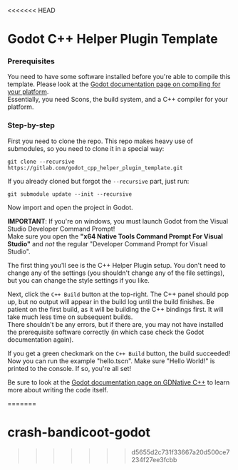 <<<<<<< HEAD
# Godot C++ Helper Plugin Template

### Prerequisites

You need to have some software installed before you're able to compile this template. Please look at the [Godot documentation page on compiling for your platform](https://docs.godotengine.org/en/stable/development/compiling/index.html#toc-devel-compiling).  
Essentially, you need Scons, the build system, and a C++ compiler for your platform.

### Step-by-step

First you need to clone the repo. This repo makes heavy use of submodules, so you need to clone it in a special way:
```
git clone --recursive https://gitlab.com/godot_cpp_helper_plugin_template.git
```

If you already cloned but forgot the `--recursive` part, just run:
```
git submodule update --init --recursive
```

Now import and open the project in Godot.

**IMPORTANT**: If you're on windows, you must launch Godot from the Visual Studio Developer Command Prompt!  
Make sure you open the **"x64 Native Tools Command Prompt For Visual Studio"** and *not* the regular "Developer Command Prompt for Visual Studio".

The first thing you'll see is the C++ Helper Plugin setup. You don't need to change any of the settings (you shouldn't change any of the file settings), but you can change the style settings if you like.

Next, click the `C++ Build` button at the top-right. The C++ panel should pop up, but no output will appear in the build log until the build finishes. Be patient on the first build, as it will be building the C++ bindings first. It will take much less time on subsequent builds.  
There shouldn't be any errors, but if there are, you may not have installed the prerequisite software correctly (in which case check the Godot documentation again).

If you get a green checkmark on the `C++ Build` button, the build succeeded! Now you can run the example "hello.tscn". Make sure "Hello World!" is printed to the console. If so, you're all set!

Be sure to look at the [Godot documentation page on GDNative C++](https://docs.godotengine.org/en/stable/tutorials/plugins/gdnative/gdnative-cpp-example.html) to learn more about writing the code itself.

=======
# crash-bandicoot-godot
>>>>>>> d5655d2c731f33667a20d500ce7234f27ee3fcbb
